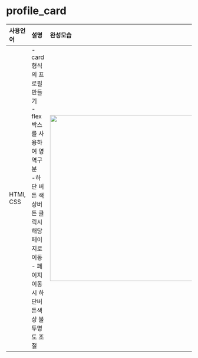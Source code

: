 # profile_card


|사용언어|설명|완성모습|
|:--|:--|:--|
|HTMl, CSS|- card형식의 프로필 만들기 <br>- flex박스를 사용하여 영역구분 <br>-하단 버튼 색상버튼 클릭시 해당 페이지로 이동 <br>- 페이지이동시 하단버튼색상 불투명도 조절 |<img src="./img/card.gif" width="450px">|
